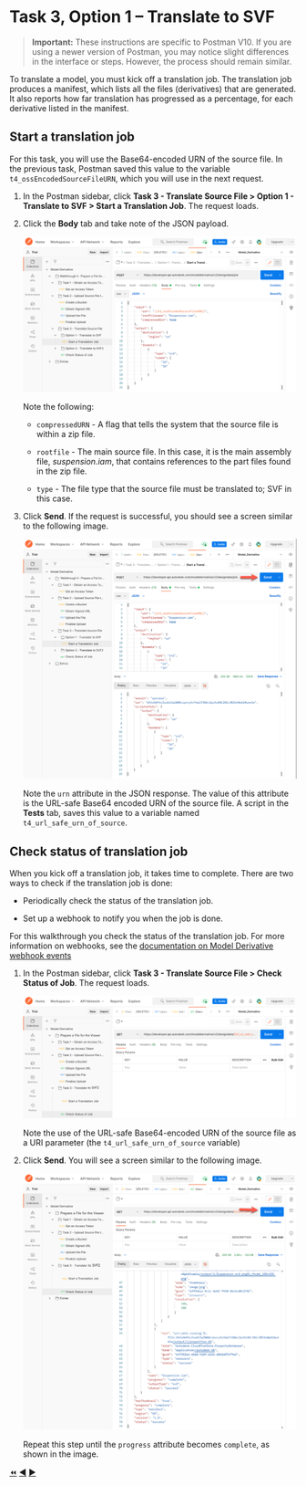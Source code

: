 # Task 3, Option 1 – Translate to SVF

> **Important:** These instructions are specific to Postman V10. If you are using a newer version of Postman, you may notice slight differences in the interface or steps. However, the process should remain similar.

To translate a model, you must kick off a translation job. The translation job produces a manifest, which lists all the files (derivatives) that are generated. It also reports how far translation has progressed as a percentage, for each derivative listed in the manifest.

## Start a translation job

For this task, you will use the Base64-encoded URN of the source file. In the previous task, Postman saved this value to the variable `t4_ossEncodedSourceFileURN`, which you will use in the next request.

1. In the Postman sidebar, click **Task 3 - Translate Source File > Option 1 - Translate to SVF > Start a Translation Job**. The request loads.

2. Click the **Body** tab and take note of the JSON payload.

    ![Create Translation Job JSON Payload](../images/tutorial_04_task_3_start_a_translation_01.png "Create Translation Job JSON Payload")

    Note the following:

    - `compressedURN` - A flag that tells the system that the source file is within a zip file.

    - `rootfile` - The main source file. In this case, it is the main assembly file, *suspension.iam*, that contains references to the part files found in the zip file.

    - `type` - The file type that the source file must be translated to; SVF in this case.

3. Click **Send**. If the request is successful, you should see a screen similar to the following image.

    ![Successful Submission of Translation Job](../images/tutorial_04_task_3_start_a_translation_02.png "Successful Submission of Translation Job")

    Note the `urn` attribute in the JSON response. The value of this attribute is the URL-safe Base64 encoded URN of the source file. A script in the **Tests** tab, saves this value to a variable named `t4_url_safe_urn_of_source`.

## Check status of translation job

When you kick off a translation job, it takes time to complete. There are two ways to check if the translation job is done:

- Periodically check the status of the translation job.

- Set up a webhook to notify you when the job is done.

For this walkthrough you check the status of the translation job. For more information on webhooks, see the [documentation on Model Derivative webhook events](https://aps.autodesk.com/en/docs/webhooks/v1/reference/events/model_derivative_events)

1. In the Postman sidebar, click **Task 3 - Translate Source File > Check Status of Job**. The request loads.

   ![Check Status of Job](../images/tutorial_04_task_3_check_status_of_job_01.png "Check Status of Job")

   Note the use of the URL-safe Base64-encoded URN of the source file as a URI parameter (the `t4_url_safe_urn_of_source` variable)

2. Click **Send**. You will see a screen similar to the following image.

   ![Successful Job](../images/tutorial_04_task_3_check_status_of_job_03.png "Successful Job")

   Repeat this step until the `progress` attribute becomes `complete`, as shown in the image.


[:rewind:](../readme.md "readme.md") [:arrow_backward:](task-3.md "Previous task") [:arrow_forward:](task-4.md "Next task")
